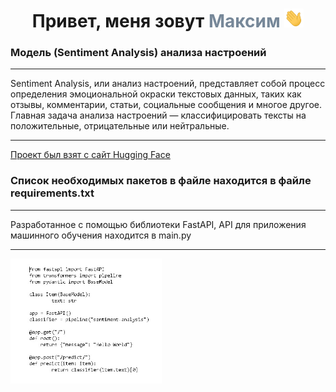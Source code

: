 ﻿<h1 align="center"> Привет, меня зовут <span style="color:#778899"> Максим </span> 
<img src="https://github.com/VoroninMaxim/project_sentiment_text_3/blob/main/Hi.gif" height="30"/></h1>

<h3 align="left">Модель (Sentiment Analysis) анализа настроений </h3>
<hr>
<p>Sentiment Analysis, или анализ настроений, представляет собой процесс определения эмоциональной окраски текстовых данных, таких как отзывы, комментарии, статьи, социальные сообщения и многое другое. Главная задача анализа настроений — классифицировать тексты на положительные, отрицательные или нейтральные.</p>
<hr> 

[Проект был взят с сайт Hugging Face](http://huggingface.co)

<h3 align="left">Cписок необходимых пакетов в файле находится в файле requirements.txt</h3>
<hr>
<p>Разработанное с помощью библиотеки FastAPI, API для приложения  машинного обучения находится в  main.py</p>
<hr> 
<img src="https://github.com/VoroninMaxim/project_sentiment_text_3/blob/main/Bye.jpg" height="200"/></h1>
